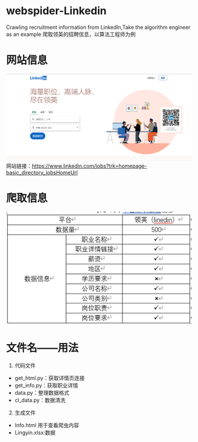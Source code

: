# webspider-Linkedin
Crawling recruitment information from LinkedIn,Take the algorithm engineer as an example
爬取领英的招聘信息，以算法工程师为例

# 网站信息
![avatar](/images/LinkedIn.png)
网站链接：https://www.linkedin.com/jobs?trk=homepage-basic_directory_jobsHomeUrl

# 爬取信息
![avatar](/images/LinkedIn_data.png)

# 文件名——用法
1. 代码文件
- get_html.py：获取详情页连接
- get_info.py：获取职业详情
- data.py：整理数据格式
- cl_data.py：数据清洗
2. 生成文件
- Info.html	用于查看爬虫内容
- Lingyin.xlsx:数据
